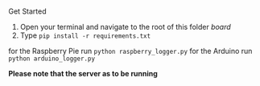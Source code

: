 # 

Get Started

1. Open your terminal and navigate to the root of this folder *board*
2. Type ```pip install -r requirements.txt```

for the Raspberry Pie run ```python raspberry_logger.py```
for the Arduino run ```python arduino_logger.py```

**Please note that the server as to be running**